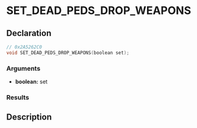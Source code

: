 # SET_DEAD_PEDS_DROP_WEAPONS

## Declaration
```cpp
// 0x2A5262C0
void SET_DEAD_PEDS_DROP_WEAPONS(boolean set);
```

### Arguments
- **boolean:** set

### Results

## Description
